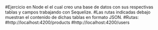 #Ejercicio en Node el el cual creo una base de datos con sus respectivas tablas y campos trabajando con Sequelize.
#Las rutas indicadas debajo muestran el contenido de dichas tablas en formato JSON.
#Rutas:
#http://localhost:4200/products
#http://localhost:4200/users